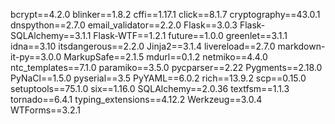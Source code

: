 bcrypt==4.2.0
blinker==1.8.2
cffi==1.17.1
click==8.1.7
cryptography==43.0.1
dnspython==2.7.0
email_validator==2.2.0
Flask==3.0.3
Flask-SQLAlchemy==3.1.1
Flask-WTF==1.2.1
future==1.0.0
greenlet==3.1.1
idna==3.10
itsdangerous==2.2.0
Jinja2==3.1.4
livereload==2.7.0
markdown-it-py==3.0.0
MarkupSafe==2.1.5
mdurl==0.1.2
netmiko==4.4.0
ntc_templates==7.1.0
paramiko==3.5.0
pycparser==2.22
Pygments==2.18.0
PyNaCl==1.5.0
pyserial==3.5
PyYAML==6.0.2
rich==13.9.2
scp==0.15.0
setuptools==75.1.0
six==1.16.0
SQLAlchemy==2.0.36
textfsm==1.1.3
tornado==6.4.1
typing_extensions==4.12.2
Werkzeug==3.0.4
WTForms==3.2.1
